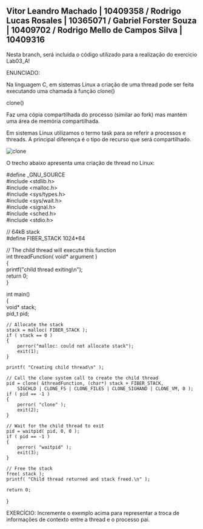 ## Vitor Leandro Machado | 10409358 / Rodrigo Lucas Rosales | 10365071 / Gabriel Forster Souza | 10409702 / Rodrigo Mello de Campos Silva | 10409316

Nesta branch, será incluida o código utilizado para a realização do exercicio Lab03_A!

ENUNCIADO:

Na linguagem C, em sistemas Linux a criação de uma thread pode ser feita executando uma chamada à função clone()

clone()

Faz uma cópia compartilhada do processo (similar ao fork) mas mantém uma área de memória compartilhada.

Em sistemas Linux utilizamos o termo task para se referir a processos e threads. A principal diferença é o tipo de recurso que será compartilhado.

![clone](https://github.com/TshadowBR/Laboratorio-1-Sistemas-Operacionais/assets/32850196/f1ff67e7-e79a-4430-8470-42001fbd01f7)

O trecho abaixo apresenta uma criação de thread no Linux:


#define _GNU_SOURCE                                                                                                                              
#include <stdlib.h>                                                                                                                              
#include <malloc.h>                                                                                                                              
#include <sys/types.h>                                                                                                                           
#include <sys/wait.h>                                                                                                                            
#include <signal.h>                                                                                                                              
#include <sched.h>                                                                                                                               
#include <stdio.h>                                                                                                                               
                                                                                                                                                 
// 64kB stack                                                                                                                                    
#define FIBER_STACK 1024*64                                                                                                                      
                                                                                                                                                 
// The child thread will execute this function                                                                                                   
int threadFunction( void* argument )                                                                                                             
{                                                                                                                                                
    printf("child thread exiting\n");                                                                                                            
    return 0;                                                                                                                                    
}                                                                                                                                                
                                                                                                                                                 
int main()                                                                                                                                       
{                                                                                                                                                
    void* stack;                                                                                                                                 
    pid_t pid;                                                                                                                                   
                                                                                                                                                 
    // Allocate the stack                                                                                                                        
    stack = malloc( FIBER_STACK );                                                                                                               
    if ( stack == 0 )                                                                                                                            
    {                                                                                                                                            
        perror("malloc: could not allocate stack");                                                                                              
        exit(1);                                                                                                                                 
    }                                                                                                                                            
                                                                                                                                     
    printf( "Creating child thread\n" );                                                                                                         
                                                                                                                                                 
    // Call the clone system call to create the child thread                                                                                     
    pid = clone( &threadFunction, (char*) stack + FIBER_STACK,                                                                                   
        SIGCHLD | CLONE_FS | CLONE_FILES | CLONE_SIGHAND | CLONE_VM, 0 );                                                                        
    if ( pid == -1 )                                                                                                                             
    {                                                                                                                                            
        perror( "clone" );                                                                                                                       
        exit(2);                                                                                                                                 
    }                                                                                                                                            
                                                                                                                                                 
    // Wait for the child thread to exit                                                                                                         
    pid = waitpid( pid, 0, 0 );                                                                                                                  
    if ( pid == -1 )                                                                                                                             
    {                                                                                                                                            
        perror( "waitpid" );                                                                                                                     
        exit(3);                                                                                                                                 
    }                                                                                                                                            
                                                                                                                                                 
    // Free the stack                                                                                                                            
    free( stack );                                                                                                                               
    printf( "Child thread returned and stack freed.\n" );                                                                                        
                                                                                                                                                 
    return 0;                                                                                                                                    
}

EXERCÍCIO: Incremente o exemplo acima para representar a troca de informações de contexto entre a thread e o processo pai.
